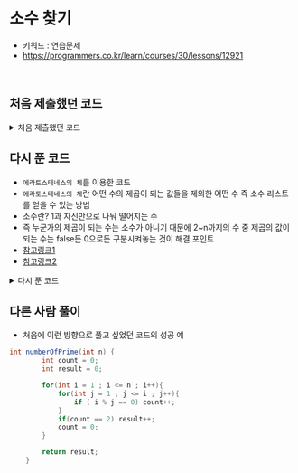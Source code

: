 # 소수 찾기 
- 키워드 : 연습문제 
- https://programmers.co.kr/learn/courses/30/lessons/12921

<br>

## 처음 제출했던 코드


<details>
<summary>처음 제출했던 코드</summary>
<div markdown="1">     

```java
	public static int solution(int n) {
		System.out.println("::::: 처음 제출했던 코드 :::::");
        int answer = 0;
        
        for(int i = 2; i <= n; i++) {
        	for(int j = 2; j <= i; j++) {
        		if(i != j && i%j == 0) {
        			break;
        		}else if(i == j && i/j == 1) {
        			answer += 1;        			
        		}
        	}
        }
        return answer;
    }
```

</div>
</details>


## 다시 푼 코드 
- `에라토스테네스의 체`를 이용한 코드 
- `에라토스테네스의 체`란 어떤 수의 제곱이 되는 값들을 제외한 어떤 수 즉 소수 리스트를 얻을 수 있는 방법
- 소수란? 1과 자신만으로 나눠 떨어지는 수
- 즉 누군가의 제곱이 되는 수는 소수가 아니기 때문에 2~n까지의 수 중 제곱의 값이 되는 수는 false든 0으로든 구분시켜놓는 것이 해결 포인트   
- [참고링크1](https://ju-nam2.tistory.com/19)
- [참고링크2](https://wooaoe.tistory.com/50)

<details>
<summary>다시 푼 코드</summary>
<div markdown="1">     

```java
    public static int solution4(int n) {
		System.out.println("::::: 다시 풀기(2) :::::");
        int answer = 0;
        int[] number = new int[n+1];
        
        //2부터 n까지의 수를 배열에 넣는다.
        for(int i=2; i<=n; i++) {
            number[i] = i;
        }
        
        for(int i = 2; i <= n; i++) {	//i는 소수가 될 수 있는 2~n까지의 수 
        	if(number[i] == 0) continue;	//만약 i == 4라면 2의 배수이며 소수가 아니기 때문에 저장된 값이 '0'일 것이다. 이럴경우를 위하여 continue 처리.
        	
        	for(int j = 2 * i; j <= n; j += i) {	//i의 배수들은 모두 0으로 저장 
        		number[j] = 0;
        		//System.out.println("j: " + j + ", n: " + n + ", i: " + i);
        	}
        }
        /*
        for(int i = 0; i < number.length; i++) {
        	System.out.print(number[i] + " ");
        }
        */
        for(int i = 0; i < number.length; i++) {
        	if(number[i] != 0) {
        		answer++;
        	}
        }
        
        
        return answer;
    }
```

</div>
</details>


## 다른 사람 풀이
- 처음에 이런 방향으로 풀고 싶었던 코드의 성공 예 

```java
int numberOfPrime(int n) {
        int count = 0;
        int result = 0;

        for(int i = 1 ; i <= n ; i++){
            for(int j = 1 ; j <= i ; j++){
                if ( i % j == 0) count++;
            }
            if(count == 2) result++;
            count = 0;
        }

        return result;
    }
```